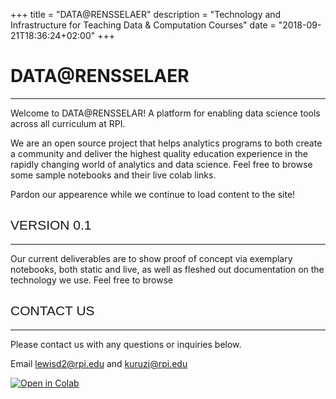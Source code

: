 +++
title = "DATA@RENSSELAER"
description = "Technology and Infrastructure for Teaching Data & Computation Courses"
date = "2018-09-21T18:36:24+02:00"
+++
<h1 style="font-family: ;">DATA@RENSSELAER</h1>


---
<p>
	Welcome to DATA@RENSSELAR! A platform for enabling data science tools across all curriculum at RPI.
</p>
<p>
	We are an open source project that helps analytics programs to both create a community and deliver the highest quality education experience in the rapidly changing world of analytics and data science. Feel free to browse some sample notebooks and their live colab links.
</p>
<p>
	Pardon our appearence while we continue to load content to the site!
</p>

<h2 style="font-family: Verdana, Geneva, sans-serif; font-weight:normal;">VERSION 0.1</h2>

---
<p>
	Our current deliverables are to show proof of concept via exemplary notebooks, both static and live, as well as fleshed out documentation on the technology we use. Feel free to browse
</p>

<h2 style="font-family: Verdana, Geneva, sans-serif;font-weight:normal;"> CONTACT US </h2>

---

<!-- Test for the idea of having a contact form-->
<p>
	Please contact us with any questions or inquiries below.
</p>

<p>Email <a href="mailto:lewisd2@rpi.edu">lewisd2@rpi.edu</a> and <a href="mailto:kuruzj@rpi.edu">kuruzj@rpi.edu</a></p>

<p><a href="https://colab.research.google.com/github/RPI-DATA/tutorials-intro/blob/master/website/LandingPage.ipynb" target="_blank"> <img src="https://colab.research.google.com/assets/colab-badge.svg" alt="Open in Colab"> </a></p>

 

